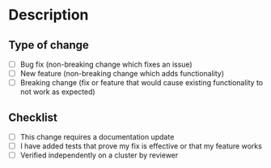 # Description
<!-- Please include a summary of the change and a link to the JIRA ticket. Please add any additional motivation and context as needed -->

## Type of change

<!-- Please delete options that are not relevant. -->

- [ ] Bug fix (non-breaking change which fixes an issue)
- [ ] New feature (non-breaking change which adds functionality)
- [ ] Breaking change (fix or feature that would cause existing functionality to not work as expected)

## Checklist
- [ ] This change requires a documentation update <!-- Update JIRA with Affects -> Documentation -->
- [ ] I have added tests that prove my fix is effective or that my feature works
- [ ] Verified independently on a cluster by reviewer